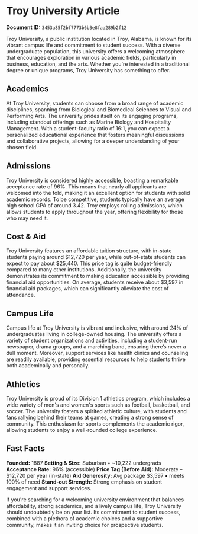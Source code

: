 # Troy University Article

**Document ID:** `3453a85f2bf7773b6b3e8faa289b2f12`

Troy University, a public institution located in Troy, Alabama, is known for its vibrant campus life and commitment to student success. With a diverse undergraduate population, this university offers a welcoming atmosphere that encourages exploration in various academic fields, particularly in business, education, and the arts. Whether you're interested in a traditional degree or unique programs, Troy University has something to offer.

## Academics
At Troy University, students can choose from a broad range of academic disciplines, spanning from Biological and Biomedical Sciences to Visual and Performing Arts. The university prides itself on its engaging programs, including standout offerings such as Marine Biology and Hospitality Management. With a student-faculty ratio of 16:1, you can expect a personalized educational experience that fosters meaningful discussions and collaborative projects, allowing for a deeper understanding of your chosen field.

## Admissions
Troy University is considered highly accessible, boasting a remarkable acceptance rate of 96%. This means that nearly all applicants are welcomed into the fold, making it an excellent option for students with solid academic records. To be competitive, students typically have an average high school GPA of around 3.42. Troy employs rolling admissions, which allows students to apply throughout the year, offering flexibility for those who may need it.

## Cost & Aid
Troy University features an affordable tuition structure, with in-state students paying around $12,720 per year, while out-of-state students can expect to pay about $25,440. This price tag is quite budget-friendly compared to many other institutions. Additionally, the university demonstrates its commitment to making education accessible by providing financial aid opportunities. On average, students receive about $3,597 in financial aid packages, which can significantly alleviate the cost of attendance.

## Campus Life
Campus life at Troy University is vibrant and inclusive, with around 24% of undergraduates living in college-owned housing. The university offers a variety of student organizations and activities, including a student-run newspaper, drama groups, and a marching band, ensuring there’s never a dull moment. Moreover, support services like health clinics and counseling are readily available, providing essential resources to help students thrive both academically and personally.

## Athletics
Troy University is proud of its Division 1 athletics program, which includes a wide variety of men's and women's sports such as football, basketball, and soccer. The university fosters a spirited athletic culture, with students and fans rallying behind their teams at games, creating a strong sense of community. This enthusiasm for sports complements the academic rigor, allowing students to enjoy a well-rounded college experience.

## Fast Facts
**Founded:** 1887
**Setting & Size:** Suburban • ~10,222 undergrads
**Acceptance Rate:** 96% (accessible)
**Price Tag (Before Aid):** Moderate – $12,720 per year (in-state)
**Aid Generosity:** Avg package $3,597 • meets 100% of need
**Stand-out Strength:** Strong emphasis on student engagement and support services.

If you're searching for a welcoming university environment that balances affordability, strong academics, and a lively campus life, Troy University should undoubtedly be on your list. Its commitment to student success, combined with a plethora of academic choices and a supportive community, makes it an inviting choice for prospective students.
